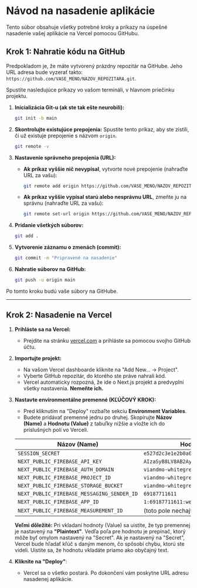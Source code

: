 # Návod na nasadenie aplikácie

Tento súbor obsahuje všetky potrebné kroky a príkazy na úspešné nasadenie vašej aplikácie na Vercel pomocou GitHubu.

## Krok 1: Nahratie kódu na GitHub

Predpokladom je, že máte vytvorený prázdny repozitár na GitHube. Jeho URL adresa bude vyzerať takto: `https://github.com/VASE_MENO/NAZOV_REPOZITARA.git`.

Spustite nasledujúce príkazy vo vašom termináli, v hlavnom priečinku projektu.

1.  **Inicializácia Git-u (ak ste tak ešte neurobili):**
    ```bash
    git init -b main
    ```

2.  **Skontrolujte existujúce prepojenia:**
    Spustite tento príkaz, aby ste zistili, či už existuje prepojenie s názvom `origin`.
    ```bash
    git remote -v
    ```

3.  **Nastavenie správneho prepojenia (URL):**
    *   **Ak príkaz vyššie nič nevypísal**, vytvorte nové prepojenie (nahraďte URL za vašu):
        ```bash
        git remote add origin https://github.com/VASE_MENO/NAZOV_REPOZITARA.git
        ```
    *   **Ak príkaz vyššie vypísal starú alebo nesprávnu URL**, zmeňte ju na správnu (nahraďte URL za vašu):
        ```bash
        git remote set-url origin https://github.com/VASE_MENO/NAZOV_REPOZITARA.git
        ```

4.  **Pridanie všetkých súborov:**
    ```bash
    git add .
    ```

5.  **Vytvorenie záznamu o zmenách (commit):**
    ```bash
    git commit -m "Pripravené na nasadenie"
    ```

6.  **Nahratie súborov na GitHub:**
    ```bash
    git push -u origin main
    ```

Po tomto kroku budú vaše súbory na GitHube.

---

## Krok 2: Nasadenie na Vercel

1.  **Prihláste sa na Vercel:**
    *   Prejdite na stránku [vercel.com](https://vercel.com) a prihláste sa pomocou svojho GitHub účtu.

2.  **Importujte projekt:**
    *   Na vašom Vercel dashboarde kliknite na "Add New... -> Project".
    *   Vyberte GitHub repozitár, do ktorého ste práve nahrali kód.
    *   Vercel automaticky rozpozná, že ide o Next.js projekt a predvyplní všetky nastavenia. **Nemeňte ich.**

3.  **Nastavte environmentálne premenné (KĽÚČOVÝ KROK):**
    *   Pred kliknutím na "Deploy" rozbaľte sekciu **Environment Variables**.
    *   Budete pridávať premenné jednu po druhej. Skopírujte **Názov (Name)** a **Hodnotu (Value)** z tabuľky nižšie a vložte ich do príslušných polí vo Verceli.

    | Názov (Name)                               | Hodnota (Value)                                     |
    | ------------------------------------------ | --------------------------------------------------- |
    | `SESSION_SECRET`                           | `e527d2c3e1e2b0a0a6b4a3a6a9b4a1a6`                    |
    | `NEXT_PUBLIC_FIREBASE_API_KEY`             | `AIzaSyB8LV8AB2AyvU_LWk7Cy9xHtIt3xDP_WUY`          |
    | `NEXT_PUBLIC_FIREBASE_AUTH_DOMAIN`         | `viandmo-whitegreen.firebaseapp.com`                |
    | `NEXT_PUBLIC_FIREBASE_PROJECT_ID`          | `viandmo-whitegreen`                                |
    | `NEXT_PUBLIC_FIREBASE_STORAGE_BUCKET`      | `viandmo-whitegreen.appspot.com`            |
    | `NEXT_PUBLIC_FIREBASE_MESSAGING_SENDER_ID` | `69187711611`                                       |
    | `NEXT_PUBLIC_FIREBASE_APP_ID`              | `1:69187711611:web:74c80cfc777a90405068de`         |
    | `NEXT_PUBLIC_FIREBASE_MEASUREMENT_ID`      | (toto pole nechajte prázdne)                        |
    
    **Veľmi dôležité:** Pri vkladaní hodnoty (Value) sa uistite, že typ premennej je nastavený na **"Plaintext"**. Vedľa poľa pre hodnotu je prepínač, ktorý môže byť omylom nastavený na "Secret". Ak je nastavený na "Secret", Vercel bude hľadať kľúč s daným menom, čo spôsobí chybu, ktorú ste videli. Uistite sa, že hodnotu vkladáte priamo ako obyčajný text.

4.  **Kliknite na "Deploy"**:
    *   Vercel sa o všetko postará. Po dokončení vám poskytne URL adresu nasadenej aplikácie.
